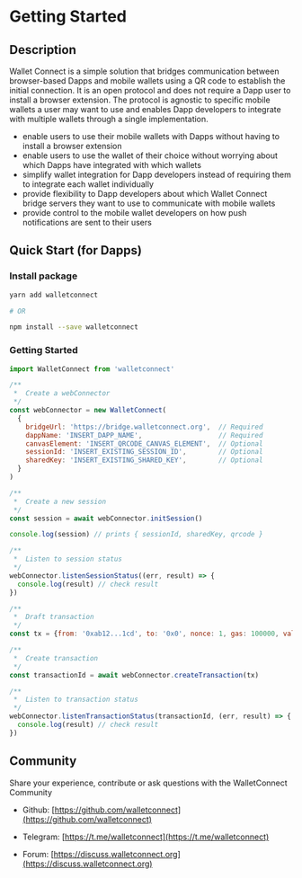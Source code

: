 # Getting Started

## Description

Wallet Connect is a simple solution that bridges communication between browser-based Dapps and mobile wallets using a QR code to establish the initial connection. It is an open protocol and does not require a Dapp user to install a browser extension. The protocol is agnostic to specific mobile wallets a user may want to use and enables Dapp developers to integrate with multiple wallets through a single implementation.

- enable users to use their mobile wallets with Dapps without having to install a browser extension
- enable users to use the wallet of their choice without worrying about which Dapps have integrated with which wallets
- simplify wallet integration for Dapp developers instead of requiring them to integrate each wallet individually
- provide flexibility to Dapp developers about which Wallet Connect bridge servers they want to use to communicate with mobile wallets
- provide control to the mobile wallet developers on how push notifications are sent to their users

## Quick Start \(for Dapps\)

### Install package

```bash
yarn add walletconnect

# OR

npm install --save walletconnect
```

### Getting Started

```js
import WalletConnect from 'walletconnect'

/**
 *  Create a webConnector
 */
const webConnector = new WalletConnect(
  {
    bridgeUrl: 'https://bridge.walletconnect.org',  // Required
    dappName: 'INSERT_DAPP_NAME',                   // Required
    canvasElement: 'INSERT_QRCODE_CANVAS_ELEMENT',  // Optional
    sessionId: 'INSERT_EXISTING_SESSION_ID',        // Optional
    sharedKey: 'INSERT_EXISTING_SHARED_KEY',        // Optional
  }
)

/**
 *  Create a new session
 */
const session = await webConnector.initSession()

console.log(session) // prints { sessionId, sharedKey, qrcode }

/**
 *  Listen to session status
 */
webConnector.listenSessionStatus((err, result) => {
  console.log(result) // check result
})

/**
 *  Draft transaction
 */
const tx = {from: '0xab12...1cd', to: '0x0', nonce: 1, gas: 100000, value: 0, data: '0x0'}

/**
 *  Create transaction
 */
const transactionId = await webConnector.createTransaction(tx)

/**
 *  Listen to transaction status
 */
webConnector.listenTransactionStatus(transactionId, (err, result) => {
  console.log(result) // check result
})
```

## Community

Share your experience, contribute or ask questions with the WalletConnect Community

- Github: [https://github.com/walletconnect](https://github.com/walletconnect)

- Telegram: [https://t.me/walletconnect](https://t.me/walletconnect)

- Forum: [https://discuss.walletconnect.org](https://discuss.walletconnect.org)

